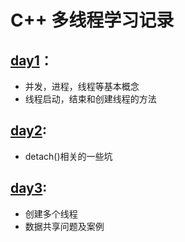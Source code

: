 #  C++ 多线程学习记录
## [day1](https://github.com/mei123hao/cpp_multithread/blob/master/test1/README.md)：
* 并发，进程，线程等基本概念
* 线程启动，结束和创建线程的方法
## [day2](https://github.com/mei123hao/cpp_multithread/blob/master/test2/README.md):
* detach()相关的一些坑
## [day3](https://github.com/mei123hao/cpp_multithread/blob/master/test3/README.md):
* 创建多个线程
* 数据共享问题及案例
